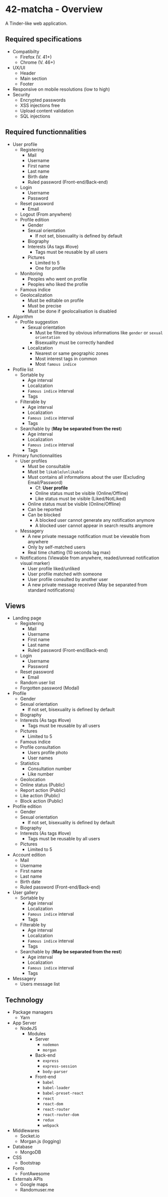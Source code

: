 # 42-matcha - Overview

A Tinder-like web application.

## Required specifications

- Compatibilty
	- Firefox (V. 41+)
	- Chrome (V. 46+)
- UX/UI
	- Header
	- Main section
	- Footer
- Responsive on mobile resolutions (low to high)
- Security
	- Encrypted passwords
	- XSS injections free
	- Upload content validation
	- SQL injections

## Required functionnalities

- User profile
	- Registering
		- Mail
		- Username
		- First name
		- Last name
		- Birth date
		- Ruled password (Front-end/Back-end)
	- Login
		- Username
		- Password
	- Reset password
		- Email
	- Logout (From anywhere)
	- Profile edition
		- Gender
		- Sexual orientation
			- If not set, bisexuality is defined by default
		- Biography
		- Interests (As tags #love)
			- Tags must be reusable by all users
		- Pictures
			- Limited to 5
			- One for profile
	- Monitoring
		- Peoples who went on profile
		- Peoples who liked the profile
	- Famous indice
	- Geolocalization
		- Must be editable on profile
		- Must be precise
		- Must be done if geolocalisation is disabled
- Algorithm
	- Profile suggestion
		- Sexual orientation
			- Must be filtered by obvious informations like `gender` or `sexual orientation`
			- Bisexuality must be correctly handled
		- Localization
			- Nearest or same geographic zones
			- Most interest tags in common
			- Most `famous indice`
- Profile list
	- Sortable by
		- Age interval
		- Localization
		- `Famous indice` interval
		- Tags
	- Filterable by
		- Age interval
		- Localization
		- `Famous indice` interval
		- Tags
	- Searchable by (**May be separated from the rest**)
		- Age interval
		- Localization
		- `Famous indice` interval
		- Tags
- Primary functionnalities
	- User profiles
		- Must be consultable
		- Must be `likable`/`unlikable`
		- Must contains all informations about the user (Excluding Email/Password)
			- Cf: **User profile**
			- Online status must be visible (Online/Offline)
			- Like status must be visible (Liked/NotLiked)
		- Online status must be visible (Online/Offline)
		- Can be reported
		- Can be blocked
			- A blocked user cannot generate any notification anymore
			- A blocked user cannot appear in search results anymore
	- Messagery
		- A new private message notification must be viewable from anywhere
		- Only by self-matched users
		- Real time chatting (10 seconds lag max)
	- Notifications (Viewable from anywhere, readed/unread notification visual marker)
		- User profile liked/unliked
		- User profile matched with someone
		- User profile consulted by another user
		- A new private message received (May be separated from standard notifications)

## Views

- Landing page
	- Registering
		- Mail
		- Username
		- First name
		- Last name
		- Ruled password (Front-end/Back-end)
	- Login
		- Username
		- Password
	- Reset password
		- Email
	- Random user list
	- Forgotten password (Modal)
- Profile
	- Gender
	- Sexual orientation
		- If not set, bisexuality is defined by default
	- Biography
	- Interests (As tags #love)
		- Tags must be reusable by all users
	- Pictures
		- Limited to 5
	- Famous indice
	- Profile consultation
		- Users profile photo
		- User names
	- Statistics
		- Consultation number
		- Like number
	- Geolocation
	- Online status (Public)
	- Report action (Public)
	- Like action (Public)
	- Block action (Public)
- Profile edition
	- Gender
	- Sexual orientation
		- If not set, bisexuality is defined by default
	- Biography
	- Interests (As tags #love)
		- Tags must be reusable by all users
	- Pictures
		- Limited to 5
- Account edition
	- Mail
	- Username
	- First name
	- Last name
	- Birth date
	- Ruled password (Front-end/Back-end)
- User gallery
	- Sortable by
		- Age interval
		- Localization
		- `Famous indice` interval
		- Tags
	- Filterable by
		- Age interval
		- Localization
		- `Famous indice` interval
		- Tags
	- Searchable by (**May be separated from the rest**)
		- Age interval
		- Localization
		- `Famous indice` interval
		- Tags
- Messagery
	- Users message list

## Technology

- Package managers
	- Yarn
- App Server
	- NodeJS
		- Modules
			- Server
				- `nodemon`
				- `morgan`
			- Back-end
				- `express`
				- `express-session`
				- `body-parser`
			- Front-end
				- `babel`
				- `babel-loader`
				- `babel-preset-react`
				- `react`
				- `react-dom`
				- `react-router`
				- `react-router-dom`
				- `redux`
				- `webpack`
- Middlewares
	- Socket.io
	- Morgan.js (logging)
- Database
	- MongoDB
- CSS
	- Bootstrap
- Fonts
	- FontAwesome
- Externals APIs
	- Google maps
	- Randomuser.me
